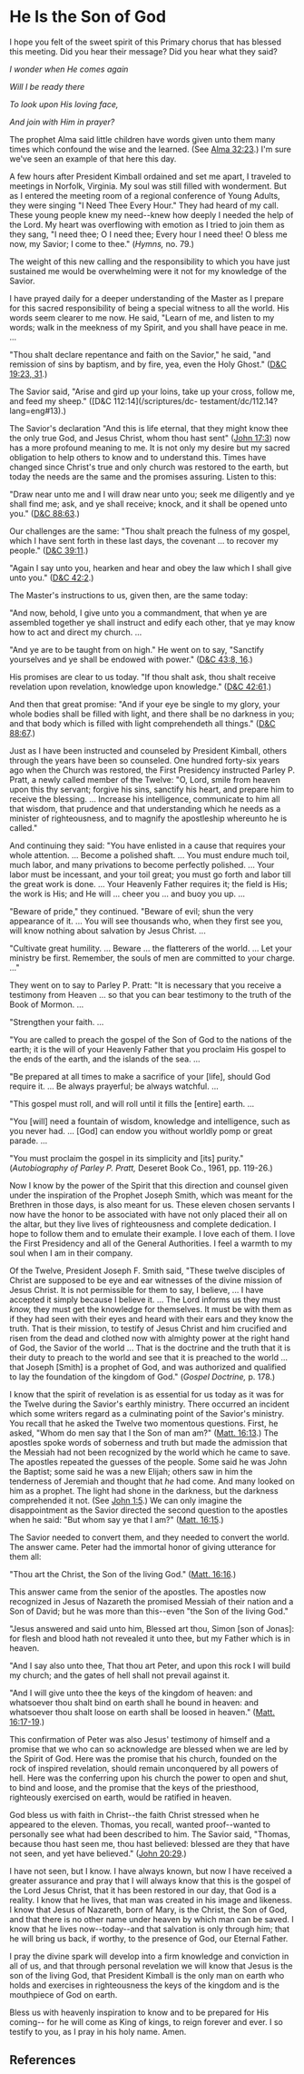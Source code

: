 # He Is the Son of God

I hope you felt of the sweet spirit of this Primary chorus that has blessed
this meeting. Did you hear their message? Did you hear what they said?

_I wonder when He comes again_

_Will I be ready there_

_To look upon His loving face,_

_And join with Him in prayer?_

The prophet Alma said little children have words given unto them many times
which confound the wise and the learned. (See [Alma
32:23](/scriptures/bofm/alma/32.23?lang=eng#22).) I'm sure we've seen an
example of that here this day.

A few hours after President Kimball ordained and set me apart, I traveled to
meetings in Norfolk, Virginia. My soul was still filled with wonderment. But
as I entered the meeting room of a regional conference of Young Adults, they
were singing "I Need Thee Every Hour." They had heard of my call. These young
people knew my need--knew how deeply I needed the help of the Lord. My heart
was overflowing with emotion as I tried to join them as they sang, "I need
thee; O I need thee; Every hour I need thee! O bless me now, my Savior; I come
to thee." (_Hymns,_ no. 79.)

The weight of this new calling and the responsibility to which you have just
sustained me would be overwhelming were it not for my knowledge of the Savior.

I have prayed daily for a deeper understanding of the Master as I prepare for
this sacred responsibility of being a special witness to all the world. His
words seem clearer to me now. He said, "Learn of me, and listen to my words;
walk in the meekness of my Spirit, and you shall have peace in me. ...

"Thou shalt declare repentance and faith on the Savior," he said, "and
remission of sins by baptism, and by fire, yea, even the Holy Ghost."
([D&amp;C 19:23, 31](/scriptures/dc-testament/dc/19.23,31?lang=eng#22).)

The Savior said, "Arise and gird up your loins, take up your cross, follow me,
and feed my sheep." ([D&amp;C 112:14](/scriptures/dc-
testament/dc/112.14?lang=eng#13).)

The Savior's declaration "And this is life eternal, that they might know thee
the only true God, and Jesus Christ, whom thou hast sent" ([John
17:3](/scriptures/nt/john/17.3?lang=eng#2)) now has a more profound meaning to
me. It is not only my desire but my sacred obligation to help others to know
and to understand this. Times have changed since Christ's true and only church
was restored to the earth, but today the needs are the same and the promises
assuring. Listen to this:

"Draw near unto me and I will draw near unto you; seek me diligently and ye
shall find me; ask, and ye shall receive; knock, and it shall be opened unto
you." ([D&amp;C 88:63](/scriptures/dc-testament/dc/88.63?lang=eng#62).)

Our challenges are the same: "Thou shalt preach the fulness of my gospel,
which I have sent forth in these last days, the covenant ... to recover my
people." ([D&amp;C 39:11](/scriptures/dc-testament/dc/39.11?lang=eng#10).)

"Again I say unto you, hearken and hear and obey the law which I shall give
unto you." ([D&amp;C 42:2](/scriptures/dc-testament/dc/42.2?lang=eng#1).)

The Master's instructions to us, given then, are the same today:

"And now, behold, I give unto you a commandment, that when ye are assembled
together ye shall instruct and edify each other, that ye may know how to act
and direct my church. ...

"And ye are to be taught from on high." He went on to say, "Sanctify
yourselves and ye shall be endowed with power." ([D&amp;C 43:8,
16](/scriptures/dc-testament/dc/43.8,16?lang=eng#7).)

His promises are clear to us today. "If thou shalt ask, thou shalt receive
revelation upon revelation, knowledge upon knowledge." ([D&amp;C
42:61](/scriptures/dc-testament/dc/42.61?lang=eng#60).)

And then that great promise: "And if your eye be single to my glory, your
whole bodies shall be filled with light, and there shall be no darkness in
you; and that body which is filled with light comprehendeth all things."
([D&amp;C 88:67](/scriptures/dc-testament/dc/88.67?lang=eng#66).)

Just as I have been instructed and counseled by President Kimball, others
through the years have been so counseled. One hundred forty-six years ago when
the Church was restored, the First Presidency instructed Parley P. Pratt, a
newly called member of the Twelve: "O, Lord, smile from heaven upon this thy
servant; forgive his sins, sanctify his heart, and prepare him to receive the
blessing. ... Increase his intelligence, communicate to him all that wisdom,
that prudence and that understanding which he needs as a minister of
righteousness, and to magnify the apostleship whereunto he is called."

And continuing they said: "You have enlisted in a cause that requires your
whole attention. ... Become a polished shaft. ... You must endure much toil, much
labor, and many privations to become perfectly polished. ... Your labor must be
incessant, and your toil great; you must go forth and labor till the great
work is done. ... Your Heavenly Father requires it; the field is His; the work
is His; and He will ... cheer you ... and buoy you up. ...

"Beware of pride," they continued. "Beware of evil; shun the very appearance
of it. ... You will see thousands who, when they first see you, will know
nothing about salvation by Jesus Christ. ...

"Cultivate great humility. ... Beware ... the flatterers of the world. ... Let your
ministry be first. Remember, the souls of men are committed to your charge. ..."

They went on to say to Parley P. Pratt: "It is necessary that you receive a
testimony from Heaven ... so that you can bear testimony to the truth of the
Book of Mormon. ...

"Strengthen your faith. ...

"You are called to preach the gospel of the Son of God to the nations of the
earth; it is the will of your Heavenly Father that you proclaim His gospel to
the ends of the earth, and the islands of the sea. ...

"Be prepared at all times to make a sacrifice of your [life], should God
require it. ... Be always prayerful; be always watchful. ...

"This gospel must roll, and will roll until it fills the [entire] earth. ...

"You [will] need a fountain of wisdom, knowledge and intelligence, such as you
never had. ... [God] can endow you without worldly pomp or great parade. ...

"You must proclaim the gospel in its simplicity and [its] purity."
(_Autobiography of Parley P. Pratt,_ Deseret Book Co., 1961, pp. 119-26.)

Now I know by the power of the Spirit that this direction and counsel given
under the inspiration of the Prophet Joseph Smith, which was meant for the
Brethren in those days, is also meant for us. These eleven chosen servants I
now have the honor to be associated with have not only placed their all on the
altar, but they live lives of righteousness and complete dedication. I hope to
follow them and to emulate their example. I love each of them. I love the
First Presidency and all of the General Authorities. I feel a warmth to my
soul when I am in their company.

Of the Twelve, President Joseph F. Smith said, "These twelve disciples of
Christ are supposed to be eye and ear witnesses of the divine mission of Jesus
Christ. It is not permissible for them to say, I believe, ... I have accepted it
simply because I believe it. ... The Lord informs us they must _know,_ they must
get the knowledge for themselves. It must be with them as if they had seen
with their eyes and heard with their ears and they know the truth. That is
their mission, to testify of Jesus Christ and him crucified and risen from the
dead and clothed now with almighty power at the right hand of God, the Savior
of the world ... That is the doctrine and the truth that it is their duty to
preach to the world and see that it is preached to the world ... that Joseph
[Smith] is a prophet of God, and was authorized and qualified to lay the
foundation of the kingdom of God." (_Gospel Doctrine,_ p. 178.)

I know that the spirit of revelation is as essential for us today as it was
for the Twelve during the Savior's earthly ministry. There occurred an
incident which some writers regard as a culminating point of the Savior's
ministry. You recall that he asked the Twelve two momentous questions. First,
he asked, "Whom do men say that I the Son of man am?" ([Matt.
16:13](/scriptures/nt/matt/16.13?lang=eng#12).) The apostles spoke words of
soberness and truth but made the admission that the Messiah had not been
recognized by the world which he came to save. The apostles repeated the
guesses of the people. Some said he was John the Baptist; some said he was a
new Elijah; others saw in him the tenderness of Jeremiah and thought that _he_
had come. And many looked on him as a prophet. The light had shone in the
darkness, but the darkness comprehended it not. (See [John
1:5](/scriptures/nt/john/1.5?lang=eng#4).) We can only imagine the
disappointment as the Savior directed the second question to the apostles when
he said: "But whom say ye that I am?" ([Matt.
16:15](/scriptures/nt/matt/16.15?lang=eng#14).)

The Savior needed to convert them, and they needed to convert the world. The
answer came. Peter had the immortal honor of giving utterance for them all:

"Thou art the Christ, the Son of the living God." ([Matt.
16:16](/scriptures/nt/matt/16.16?lang=eng#15).)

This answer came from the senior of the apostles. The apostles now recognized
in Jesus of Nazareth the promised Messiah of their nation and a Son of David;
but he was more than this--even "the Son of the living God."

"Jesus answered and said unto him, Blessed art thou, Simon [son of Jonas]: for
flesh and blood hath not revealed it unto thee, but my Father which is in
heaven.

"And I say also unto thee, That thou art Peter, and upon this rock I will
build my church; and the gates of hell shall not prevail against it.

"And I will give unto thee the keys of the kingdom of heaven: and whatsoever
thou shalt bind on earth shall he bound in heaven: and whatsoever thou shalt
loose on earth shall be loosed in heaven." ([Matt.
16:17-19](/scriptures/nt/matt/16.17-19?lang=eng#16).)

This confirmation of Peter was also Jesus' testimony of himself and a promise
that we who can so acknowledge are blessed when we are led by the Spirit of
God. Here was the promise that his church, founded on the rock of inspired
revelation, should remain unconquered by all powers of hell. Here was the
conferring upon his church the power to open and shut, to bind and loose, and
the promise that the keys of the priesthood, righteously exercised on earth,
would be ratified in heaven.

God bless us with faith in Christ--the faith Christ stressed when he appeared
to the eleven. Thomas, you recall, wanted proof--wanted to personally see what
had been described to him. The Savior said, "Thomas, because thou hast seen
me, thou hast believed: blessed are they that have not seen, and yet have
believed." ([John 20:29](/scriptures/nt/john/20.29?lang=eng#28).)

I have not seen, but I know. I have always known, but now I have received a
greater assurance and pray that I will always know that this is the gospel of
the Lord Jesus Christ, that it has been restored in our day, that God is a
reality. I know that he lives, that man was created in his image and likeness.
I know that Jesus of Nazareth, born of Mary, is the Christ, the Son of God,
and that there is no other name under heaven by which man can be saved. I know
that he lives now--today--and that salvation is only through him; that he will
bring us back, if worthy, to the presence of God, our Eternal Father.

I pray the divine spark will develop into a firm knowledge and conviction in
all of us, and that through personal revelation we will know that Jesus is the
son of the living God, that President Kimball is the only man on earth who
holds and exercises in righteousness the keys of the kingdom and is the
mouthpiece of God on earth.

Bless us with heavenly inspiration to know and to be prepared for His coming--
for he will come as King of kings, to reign forever and ever. I so testify to
you, as I pray in his holy name. Amen.

## References

